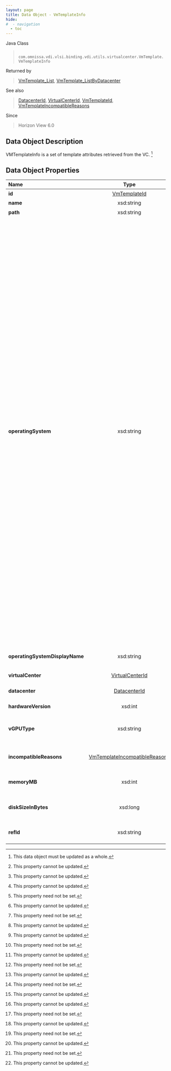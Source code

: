 ```yaml
---
layout: page
title: Data Object - VmTemplateInfo
hide:
#  - navigation
  - toc
---
```






Java Class
> ` com.omnissa.vdi.vlsi.binding.vdi.utils.virtualcenter.VmTemplate.VmTemplateInfo`

Returned by
> [VmTemplate_List](vdi.utils.virtualcenter.VmTemplate.md#list), [VmTemplate_ListByDatacenter](vdi.utils.virtualcenter.VmTemplate.md#listByDatacenter)

See also
> [DatacenterId](vdi.entity.DatacenterId.md), [VirtualCenterId](vdi.entity.VirtualCenterId.md), [VmTemplateId](vdi.entity.VmTemplateId.md), [VmTemplateIncompatibleReasons](vdi.utils.virtualcenter.VmTemplate.VmTemplateIncompatibleReasons.md)

Since
> Horizon View 6.0


## Data Object Description

VMTemplateInfo is a set of template attributes retrieved from the VC.
 [^167]



## Data Object Properties

 Name | Type | Description
:---|:---:|:---
**id**| [VmTemplateId](vdi.entity.VmTemplateId.md)|  VM template Id [^2]
**name**|  xsd:string|  VM template name [^2]
**path**|  xsd:string|  VM template path [^2]
**operatingSystem**|  xsd:string|  Operating system enumeration as known to View. [^1] [^2] <br>* This property will be one of:<br><table><tr><th>Value</th><th>Description</th></tr><tr><td>Unknown</td><td></td></tr><tr><td>Windows XP</td><td>Windows XP</td></tr><tr><td>Windows Vista</td><td>Windows Vista</td></tr><tr><td>Windows 7</td><td>Windows 7</td></tr><tr><td>Windows 8</td><td>Windows 8</td></tr><tr><td>Windows 10</td><td>Windows 10</td></tr><tr><td>Windows Server 2003</td><td>Windows Server 2003</td></tr><tr><td>Windows Server 2008</td><td>Windows Server 2008</td></tr><tr><td>Windows Server 2008R2</td><td>Windows Server 2008R2</td></tr><tr><td>Windows Server 2012</td><td>Windows Server 2012</td></tr><tr><td>Windows Server 2012R2</td><td>Windows Server 2012R2</td></tr><tr><td>Windows Server 10</td><td>null</td></tr><tr><td>Windows Server 2016</td><td>null</td></tr><tr><td>Windows Server 2016 or above</td><td>Windows Server 2016 or above</td></tr><tr><td>Linux (other)</td><td>Linux (other)</td></tr><tr><td>Linux Server (other)</td><td>Linux server (other)</td></tr><tr><td>Linux (Ubuntu)</td><td>Linux (Ubuntu)</td></tr><tr><td>Linux (Red Hat Enterprise Linux)</td><td>Linux (Red Hat Enterprise)</td></tr><tr><td>Linux (SUSE Linux Enterprise Server)</td><td>Linux (Suse)</td></tr><tr><td>Linux (CentOS)</td><td>Linux (CentOS)</td></tr></table>
**operatingSystemDisplayName**|  xsd:string|  Operating system display name from Virtual Center. [^1] [^2]
**virtualCenter**| [VirtualCenterId](vdi.entity.VirtualCenterId.md)|  VirtualCenter id for this template [^2]
**datacenter**| [DatacenterId](vdi.entity.DatacenterId.md)|  Datacenter id for this template [^1] [^2]
**hardwareVersion**|  xsd:int|  Template hardware version. [^1] [^2]
**vGPUType**|  xsd:string|  NVIDIA GRID vGPU type configured on this template, if any.  **_Since_** Horizon View 6.1 [^1] [^2]
**incompatibleReasons**| [VmTemplateIncompatibleReasons](vdi.utils.virtualcenter.VmTemplate.VmTemplateIncompatibleReasons.md)|  Reasons that may preclude this VmTemplate from being used in full clone desktop creation. [^2]
**memoryMB**|  xsd:int|  Memory size of the template, in MB.  **_Since_** Horizon 7.4 [^1] [^2]
**diskSizeInBytes**|  xsd:long|  Sum of capacities of all the virtual disks in the template, in bytes.  **_Since_** Horizon 7.4 [^1] [^2]
**refId**|  xsd:string|  Reference ID used for this vm template.  **_Since_** Horizon 8.1 [^1] [^2]


 


[^1]: This property need not be set.
[^2]: This property cannot be updated.
[^167]: This data object must be updated as a whole.